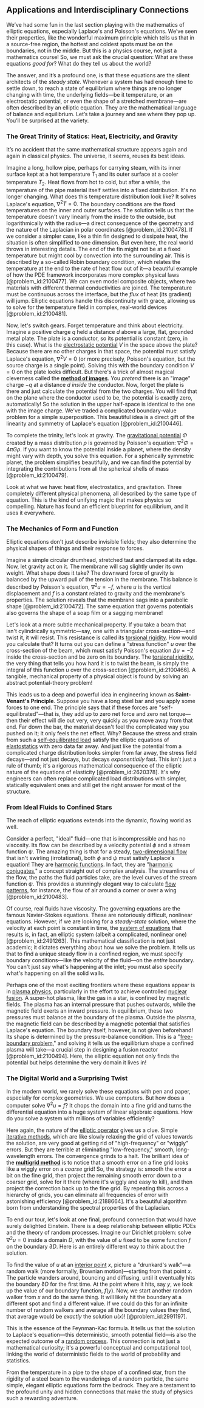 ## Applications and Interdisciplinary Connections

We’ve had some fun in the last section playing with the mathematics of elliptic equations, especially Laplace's and Poisson's equations. We’ve seen their properties, like the wonderful maximum principle which tells us that in a source-free region, the hottest and coldest spots must be on the boundaries, not in the middle. But this is a physics course, not just a mathematics course! So, we must ask the crucial question: What are these equations *good for*? What do they tell us about the world?

The answer, and it’s a profound one, is that these equations are the silent architects of the *steady state*. Whenever a system has had enough time to settle down, to reach a state of equilibrium where things are no longer changing with time, the underlying fields—be it temperature, or an electrostatic potential, or even the shape of a stretched membrane—are often described by an elliptic equation. They are the mathematical language of balance and equilibrium. Let’s take a journey and see where they pop up. You’ll be surprised at the variety.

### The Great Trinity of Statics: Heat, Electricity, and Gravity

It’s no accident that the same mathematical structure appears again and again in classical physics. The universe, it seems, reuses its best ideas.

Imagine a long, hollow pipe, perhaps for carrying steam, with its inner surface kept at a hot temperature $T_1$ and its outer surface at a cooler temperature $T_2$. Heat flows from hot to cold, but after a while, the temperature of the pipe material itself settles into a fixed distribution. It's no longer changing. What does this temperature distribution look like? It solves Laplace's equation, $\nabla^2 T = 0$. The boundary conditions are the fixed temperatures on the inner and outer surfaces. The solution tells us that the temperature doesn't vary linearly from the inside to the outside, but logarithmically with the radius—a direct consequence of the geometry and the nature of the Laplacian in polar coordinates [@problem_id:2100478]. If we consider a simpler case, like a thin fin designed to dissipate heat, the situation is often simplified to one dimension. But even here, the real world throws in interesting details. The end of the fin might not be at a fixed temperature but might cool by convection into the surrounding air. This is described by a so-called Robin boundary condition, which relates the temperature at the end to the rate of heat flow out of it—a beautiful example of how the PDE framework incorporates more complex physical laws [@problem_id:2100477]. We can even model composite objects, where two materials with different thermal conductivities are joined. The temperature must be continuous across the interface, but the *flux* of heat (its gradient) will jump. Elliptic equations handle this discontinuity with grace, allowing us to solve for the temperature field in complex, real-world devices [@problem_id:2100481].

Now, let's switch gears. Forget temperature and think about electricity. Imagine a positive charge $q$ held a distance $d$ above a large, flat, grounded metal plate. The plate is a conductor, so its potential is constant (zero, in this case). What is the [electrostatic potential](@article_id:139819) $V$ in the space above the plate? Because there are no other charges in that space, the potential must satisfy Laplace's equation, $\nabla^2 V = 0$ (or more precisely, Poisson's equation, but the source charge is a single point). Solving this with the boundary condition $V=0$ on the plate looks difficult. But there's a trick of almost magical cleverness called the **[method of images](@article_id:135741)**. You *pretend* there is an "image" charge $-q$ at a distance $d$ *inside* the conductor. Now, forget the plate is there and just calculate the potential from the two charges. You will find that on the plane where the conductor used to be, the potential is exactly zero, automatically! So the solution in the upper half-space is identical to the one with the image charge. We've traded a complicated boundary-value problem for a simple superposition. This beautiful idea is a direct gift of the linearity and symmetry of Laplace's equation [@problem_id:2100446].

To complete the trinity, let's look at gravity. The [gravitational potential](@article_id:159884) $\Phi$ created by a mass distribution $\rho$ is governed by Poisson's equation: $\nabla^2 \Phi = 4\pi G \rho$. If you want to know the potential inside a planet, where the density might vary with depth, you solve this equation. For a spherically symmetric planet, the problem simplifies beautifully, and we can find the potential by integrating the contributions from all the spherical shells of mass [@problem_id:2100479].

Look at what we have: heat flow, electrostatics, and gravitation. Three completely different physical phenomena, all described by the same type of equation. This is the kind of unifying magic that makes physics so compelling. Nature has found an efficient blueprint for equilibrium, and it uses it everywhere.

### The Mechanics of Form and Function

Elliptic equations don't just describe invisible fields; they also determine the physical shapes of things and their response to forces.

Imagine a simple circular drumhead, stretched taut and clamped at its edge. Now, let gravity act on it. The membrane will sag slightly under its own weight. What shape does it take? The downward force of gravity is balanced by the upward pull of the tension in the membrane. This balance is described by Poisson's equation, $\nabla^2 u = -f$, where $u$ is the vertical displacement and $f$ is a constant related to gravity and the membrane's properties. The solution reveals that the membrane sags into a parabolic shape [@problem_id:2100472]. The same equation that governs potentials also governs the shape of a soap film or a sagging membrane!

Let's look at a more subtle mechanical property. If you take a beam that isn't cylindrically symmetric—say, one with a triangular cross-section—and twist it, it will resist. This resistance is called its [torsional rigidity](@article_id:193032). How would you calculate that? It turns out you can define a "stress function" $u$ over the cross-section of the beam, which must satisfy Poisson's equation $\Delta u = -2$ inside the cross-section and be zero on its boundary. The [torsional rigidity](@article_id:193032), the very thing that tells you how hard it is to twist the beam, is simply the integral of this function $u$ over the cross-section [@problem_id:2100466]. A tangible, mechanical property of a physical object is found by solving an abstract potential-theory problem!

This leads us to a deep and powerful idea in engineering known as **Saint-Venant's Principle**. Suppose you have a long steel bar and you apply some forces to one end. The principle says that if these forces are "self-equilibrated"—that is, they add up to zero net force and zero net torque—then their effect will die out very, very quickly as you move away from that end. Far down the bar, the material doesn't feel the complicated way you pushed on it; it only feels the net effect. Why? Because the stress and strain from such a [self-equilibrated load](@article_id:180815) satisfy the elliptic equations of [elastostatics](@article_id:197804) with zero data far away. And just like the potential from a complicated charge distribution looks simpler from far away, the stress field decays—and not just decays, but decays *exponentially* fast. This isn't just a rule of thumb; it's a rigorous mathematical consequence of the elliptic nature of the equations of elasticity [@problem_id:2620378]. It's why engineers can often replace complicated load distributions with simpler, statically equivalent ones and still get the right answer for most of the structure.

### From Ideal Fluids to Confined Stars

The reach of elliptic equations extends into the dynamic, flowing world as well.

Consider a perfect, "ideal" fluid—one that is incompressible and has no viscosity. Its flow can be described by a velocity potential $\phi$ and a stream function $\psi$. The amazing thing is that for a steady, [two-dimensional flow](@article_id:266359) that isn't swirling (irrotational), both $\phi$ and $\psi$ must satisfy Laplace's equation! They are [harmonic functions](@article_id:139166). In fact, they are "[harmonic conjugates](@article_id:173796)," a concept straight out of complex analysis. The streamlines of the flow, the paths the fluid particles take, are the level curves of the stream function $\psi$. This provides a stunningly elegant way to calculate [flow patterns](@article_id:152984), for instance, the flow of air around a corner or over a wing [@problem_id:2100483].

Of course, real fluids have viscosity. The governing equations are the famous Navier-Stokes equations. These are notoriously difficult, nonlinear equations. However, if we are looking for a *steady-state* solution, where the velocity at each point is constant in time, the [system of equations](@article_id:201334) that results is, in fact, an elliptic system (albeit a complicated, nonlinear one) [@problem_id:2491263]. This mathematical classification is not just academic; it dictates everything about how we solve the problem. It tells us that to find a unique steady flow in a confined region, we must specify boundary conditions—like the velocity of the fluid—on the *entire* boundary. You can't just say what's happening at the inlet; you must also specify what's happening on all the solid walls.

Perhaps one of the most exciting frontiers where these equations appear is in [plasma physics](@article_id:138657), particularly in the effort to achieve controlled [nuclear fusion](@article_id:138818). A super-hot plasma, like the gas in a star, is confined by magnetic fields. The plasma has an internal pressure that pushes outwards, while the magnetic field exerts an inward pressure. In equilibrium, these two pressures must balance at the boundary of the plasma. Outside the plasma, the magnetic field can be described by a magnetic potential that satisfies Laplace's equation. The boundary itself, however, is not given beforehand! Its shape is determined by the pressure-balance condition. This is a "[free-boundary problem](@article_id:636342)," and solving it tells us the equilibrium shape a confined plasma will take—a crucial step in designing a fusion reactor [@problem_id:2100494]. Here, the elliptic equation not only finds the potential but helps determine the very domain it lives in!

### The Digital World and a Surprising Twist

In the modern world, we rarely solve these equations with pen and paper, especially for complex geometries. We use computers. But how does a computer solve $\nabla^2 u = f$? It chops the domain into a fine grid and turns the differential equation into a huge system of linear algebraic equations. How do you solve a system with millions of variables efficiently?

Here again, the nature of the [elliptic operator](@article_id:190913) gives us a clue. Simple [iterative methods](@article_id:138978), which are like slowly relaxing the grid of values towards the solution, are very good at getting rid of "high-frequency" or "wiggly" errors. But they are terrible at eliminating "low-frequency," smooth, long-wavelength errors. The convergence grinds to a halt. The brilliant idea of the **[multigrid method](@article_id:141701)** is to notice that a smooth error on a fine grid looks like a wiggly error on a *coarse* grid! So, the strategy is: smooth the error a bit on the fine grid, then project the remaining smooth error down to a coarser grid, solve for it there (where it's wiggly and easy to kill), and then project the correction back up to the fine grid. By repeating this across a hierarchy of grids, you can eliminate all frequencies of error with astonishing efficiency [@problem_id:2188664]. It's a beautiful algorithm born from understanding the spectral properties of the Laplacian.

To end our tour, let's look at one final, profound connection that would have surely delighted Einstein. There is a deep relationship between elliptic PDEs and the theory of random processes. Imagine our Dirichlet problem: solve $\nabla^2 u = 0$ inside a domain $D$, with the value of $u$ fixed to be some function $f$ on the boundary $\partial D$. Here is an entirely different way to think about the solution.

To find the value of $u$ at an [interior point](@article_id:149471) $x$, picture a "drunkard's walk"—a random walk (more formally, Brownian motion)—starting from that point $x$. The particle wanders around, bouncing and diffusing, until it eventually hits the boundary $\partial D$ for the first time. At the point where it hits, say $y$, we look up the value of our boundary function, $f(y)$. Now, we start another random walker from $x$ and do the same thing. It will likely hit the boundary at a different spot and find a different value. If we could do this for an infinite number of random walkers and average all the boundary values they find, that average would be *exactly* the solution $u(x)$! [@problem_id:2991197].

This is the essence of the Feynman-Kac formula. It tells us that the solution to Laplace's equation—this deterministic, smooth potential field—is also the expected outcome of a [random process](@article_id:269111). This connection is not just a mathematical curiosity; it's a powerful conceptual and computational tool, linking the world of deterministic fields to the world of probability and statistics.

From the temperature in a pipe to the shape of a confined star, from the rigidity of a steel beam to the wanderings of a random particle, the same simple, elegant elliptic equations form the bedrock. They are a testament to the profound unity and hidden connections that make the study of physics such a rewarding adventure.